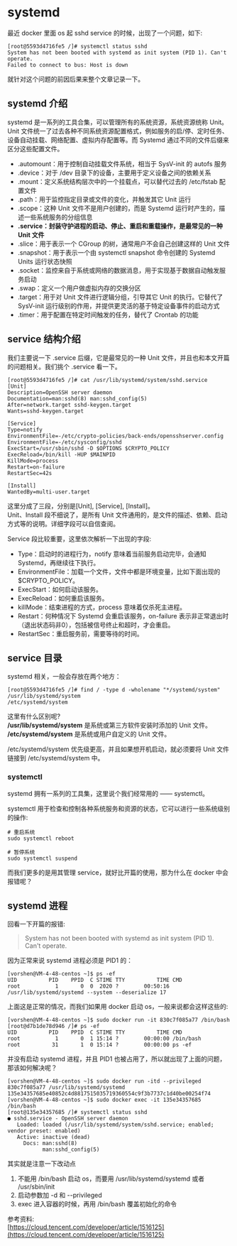 # systemd
最近 docker 里面 os 起 sshd service 的时候，出现了一个问题，如下:
```
[root@5593d4716fe5 /]# systemctl status sshd
System has not been booted with systemd as init system (PID 1). Can't operate.
Failed to connect to bus: Host is down
```
就针对这个问题的前因后果来整个文章记录一下。

## systemd 介绍
systemd 是一系列的工具合集，可以管理所有的系统资源，系统资源统称 Unit。  
Unit 文件统一了过去各种不同系统资源配置格式，例如服务的启/停、定时任务、设备自动挂载、网络配置、虚拟内存配置等。而 Systemd 通过不同的文件后缀来区分这些配置文件。  
- .automount：用于控制自动挂载文件系统，相当于 SysV-init 的 autofs 服务
- .device：对于 /dev 目录下的设备，主要用于定义设备之间的依赖关系
- .mount：定义系统结构层次中的一个挂载点，可以替代过去的 /etc/fstab 配置文件
- .path：用于监控指定目录或文件的变化，并触发其它 Unit 运行
- .scope：这种 Unit 文件不是用户创建的，而是 Systemd 运行时产生的，描述一些系统服务的分组信息
- **.service：封装守护进程的启动、停止、重启和重载操作，是最常见的一种 Unit 文件**
- .slice：用于表示一个 CGroup 的树，通常用户不会自己创建这样的 Unit 文件
- .snapshot：用于表示一个由 systemctl snapshot 命令创建的 Systemd Units 运行状态快照
- .socket：监控来自于系统或网络的数据消息，用于实现基于数据自动触发服务启动
- .swap：定义一个用户做虚拟内存的交换分区
- .target：用于对 Unit 文件进行逻辑分组，引导其它 Unit 的执行。它替代了 SysV-init 运行级别的作用，并提供更灵活的基于特定设备事件的启动方式
- .timer：用于配置在特定时间触发的任务，替代了 Crontab 的功能

## service 结构介绍
我们主要说一下 .service 后缀，它是最常见的一种 Unit 文件，并且也和本文开篇的问题相关。我们挑个 .service 看一下。  
```
[root@5593d4716fe5 /]# cat /usr/lib/systemd/system/sshd.service
[Unit]
Description=OpenSSH server daemon
Documentation=man:sshd(8) man:sshd_config(5)
After=network.target sshd-keygen.target
Wants=sshd-keygen.target

[Service]
Type=notify
EnvironmentFile=-/etc/crypto-policies/back-ends/opensshserver.config
EnvironmentFile=-/etc/sysconfig/sshd
ExecStart=/usr/sbin/sshd -D $OPTIONS $CRYPTO_POLICY
ExecReload=/bin/kill -HUP $MAINPID
KillMode=process
Restart=on-failure
RestartSec=42s

[Install]
WantedBy=multi-user.target
```
这里分成了三段，分别是[Unit], [Service], [Install]。  
Unit、Install 段不细说了，是所有 Unit 文件通用的，是文件的描述、依赖、启动方式等的说明。详细字段可以自信查阅。

Service 段比较重要，这里依次解析一下出现的字段:  
- Type：启动时的进程行为，notify 意味着当前服务启动完毕，会通知Systemd，再继续往下执行。
- EnvironmentFile：加载一个文件，文件中都是环境变量，比如下面出现的 $CRYPTO_POLICY。
- ExecStart：如何启动该服务。
- ExecReload：如何重启该服务。
- killMode：结束进程的方式，process 意味着仅杀死主进程。
- Restart：何种情况下 Systemd 会重启该服务，on-failure 表示非正常退出时（退出状态码非0），包括被信号终止和超时，才会重启。
- RestartSec：重启服务前，需要等待的时间。

## service 目录
systemd 相关，一般会存放在两个地方：
```
[root@5593d4716fe5 /]# find / -type d -wholename "*/systemd/system"
/usr/lib/systemd/system
/etc/systemd/system
```
这里有什么区别呢?  
**/usr/lib/systemd/system** 是系统或第三方软件安装时添加的 Unit 文件。  
**/etc/systemd/system** 是系统或用户自定义的 Unit 文件。  

/etc/systemd/system 优先级更高，并且如果想开机启动，就必须要将 Unit 文件链接到 /etc/systemd/system 中。

### systemctl
systemd 拥有一系列的工具集，这里说个我们经常用的 —— systemctl。

systemctl 用于检查和控制各种系统服务和资源的状态，它可以进行一些系统级别的操作:  
```
# 重启系统
sudo systemctl reboot

# 暂停系统
sudo systemctl suspend
```
而我们更多的是用其管理 service，就好比开篇的使用，那为什么在 docker 中会报错呢？

## systemd 进程
回看一下开篇的报错:  
> System has not been booted with systemd as init system (PID 1). Can't operate.

因为正常来说 systemd 进程必须是 PID1 的：
```
[vorshen@VM-4-48-centos ~]$ ps -ef
UID          PID    PPID  C STIME TTY          TIME CMD
root           1       0  0  2020 ?        00:50:16 /usr/lib/systemd/systemd --system --deserialize 17
```
上面这是正常的情况，而我们如果用 docker 启动 os，一般来说都会这样这些的:  
```
[vorshen@VM-4-48-centos ~]$ sudo docker run -it 830c7f085a77 /bin/bash
[root@d7b1de78d946 /]# ps -ef
UID          PID    PPID  C STIME TTY          TIME CMD
root           1       0  1 15:14 ?        00:00:00 /bin/bash
root          31       1  0 15:14 ?        00:00:00 ps -ef
```
并没有启动 systemd 进程，并且 PID1 也被占用了，所以就出现了上面的问题，那该如何解决呢？
```
[vorshen@VM-4-48-centos ~]$ sudo docker run -itd --privileged 830c7f085a77 /usr/lib/systemd/systemd
135e34357685e40852c4d8817515035719360554c9f3b7737c1d40be00254f74
[vorshen@VM-4-48-centos ~]$ sudo docker exec -it 135e34357685 /bin/bash
[root@135e34357685 /]# systemctl status sshd
● sshd.service - OpenSSH server daemon
   Loaded: loaded (/usr/lib/systemd/system/sshd.service; enabled; vendor preset: enabled)
   Active: inactive (dead)
     Docs: man:sshd(8)
           man:sshd_config(5)
```
其实就是注意一下改动点
1. 不能用 /bin/bash 启动 os，而要用 /usr/lib/systemd/systemd 或者 /usr/sbin/init  
2. 启动参数加 -d 和 --privileged  
3. exec 进入容器的时候，再用 /bin/bash 覆盖初始化的命令  

参考资料:  
[https://cloud.tencent.com/developer/article/1516125](https://cloud.tencent.com/developer/article/1516125)